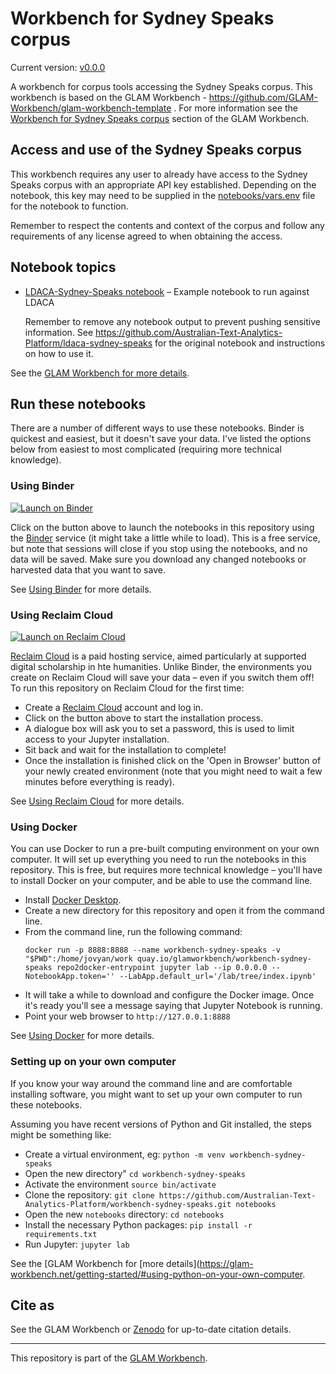 # Workbench for Sydney Speaks corpus

Current version: [v0.0.0](https://github.com/Australian-Text-Analytics-Platform/workbench-sydney-speaks/releases/tag/v0.0.0)

A workbench for corpus tools accessing the Sydney Speaks corpus. This workbench is based on the GLAM Workbench - https://github.com/GLAM-Workbench/glam-workbench-template .  For more information see the [Workbench for Sydney Speaks corpus](https://glam-workbench.net/workbench-for-sydney-speaks-corpus/) section of the GLAM Workbench.

## Access and use of the Sydney Speaks corpus

This workbench requires any user to already have access to the Sydney Speaks corpus with an appropriate API key established. Depending on the notebook, this key may need to be supplied in the [notebooks/vars.env](https://github.com/Australian-Text-Analytics-Platform/workbench-sydney-speaks/tree/master/notebooks/vars.env) file for the notebook to function.

Remember to respect the contents and context of the corpus and follow any requirements of any license agreed to when obtaining the access.  

## Notebook topics

* [LDACA-Sydney-Speaks notebook](https://github.com/Australian-Text-Analytics-Platform/workbench-sydney-speaks/tree/master/notebooks/ldaca-sydney-speaks.ipynb) – Example notebook to run against LDACA
  
  Remember to remove any notebook output to prevent pushing sensitive information. See https://github.com/Australian-Text-Analytics-Platform/ldaca-sydney-speaks for the original notebook and instructions on how to use it.
  
See the [GLAM Workbench for more details](https://glam-workbench.github.io/workbench-for-sydney-speaks-corpus/).

<!-- START RUN INFO -->


## Run these notebooks

There are a number of different ways to use these notebooks. Binder is quickest and easiest, but it doesn't save your data. I've listed the options below from easiest to most complicated (requiring more technical knowledge).

### Using Binder

[![Launch on Binder](https://mybinder.org/badge_logo.svg)](https://mybinder.org/v2/gh/Australian-Text-Analytics-Platform/workbench-sydney-speaks/master/?urlpath=lab/tree/index.md)

Click on the button above to launch the notebooks in this repository using the [Binder](https://mybinder.org/) service (it might take a little while to load). This is a free service, but note that sessions will close if you stop using the notebooks, and no data will be saved. Make sure you download any changed notebooks or harvested data that you want to save.

See [Using Binder](https://glam-workbench.net/using-binder/) for more details.

### Using Reclaim Cloud

[![Launch on Reclaim Cloud](https://glam-workbench.github.io/images/launch-on-reclaim-cloud.svg)](https://app.my.reclaim.cloud/?manifest=https://raw.githubusercontent.com/Australian-Text-Analytics-Platform/workbench-sydney-speaks/master/reclaim-manifest.jps)

[Reclaim Cloud](https://reclaim.cloud/) is a paid hosting service, aimed particularly at supported digital scholarship in hte humanities. Unlike Binder, the environments you create on Reclaim Cloud will save your data – even if you switch them off! To run this repository on Reclaim Cloud for the first time:

* Create a [Reclaim Cloud](https://reclaim.cloud/) account and log in.
* Click on the button above to start the installation process.
* A dialogue box will ask you to set a password, this is used to limit access to your Jupyter installation.
* Sit back and wait for the installation to complete!
* Once the installation is finished click on the 'Open in Browser' button of your newly created environment (note that you might need to wait a few minutes before everything is ready).

See [Using Reclaim Cloud](https://glam-workbench.net/using-reclaim-cloud/) for more details.

### Using Docker

You can use Docker to run a pre-built computing environment on your own computer. It will set up everything you need to run the notebooks in this repository. This is free, but requires more technical knowledge – you'll have to install Docker on your computer, and be able to use the command line.

* Install [Docker Desktop](https://docs.docker.com/get-docker/).
* Create a new directory for this repository and open it from the command line.
* From the command line, run the following command:  
  ```
  docker run -p 8888:8888 --name workbench-sydney-speaks -v "$PWD":/home/jovyan/work quay.io/glamworkbench/workbench-sydney-speaks repo2docker-entrypoint jupyter lab --ip 0.0.0.0 --NotebookApp.token='' --LabApp.default_url='/lab/tree/index.ipynb'
  ```
* It will take a while to download and configure the Docker image. Once it's ready you'll see a message saying that Jupyter Notebook is running.
* Point your web browser to `http://127.0.0.1:8888`

See [Using Docker](https://glam-workbench.net/using-docker/) for more details.

### Setting up on your own computer

If you know your way around the command line and are comfortable installing software, you might want to set up your own computer to run these notebooks.

Assuming you have recent versions of Python and Git installed, the steps might be something like:

* Create a virtual environment, eg: `python -m venv workbench-sydney-speaks`
* Open the new directory" `cd workbench-sydney-speaks`
* Activate the environment `source bin/activate`
* Clone the repository: `git clone https://github.com/Australian-Text-Analytics-Platform/workbench-sydney-speaks.git notebooks`
* Open the new `notebooks` directory: `cd notebooks`
* Install the necessary Python packages: `pip install -r requirements.txt`
* Run Jupyter: `jupyter lab`

See the [GLAM Workbench for [more details](https://glam-workbench.net/getting-started/#using-python-on-your-own-computer.

<!-- END RUN INFO -->

## Cite as

See the GLAM Workbench or [Zenodo](https://doi.org/10.5281/zenodo.3521724) for up-to-date citation details.

----

This repository is part of the [GLAM Workbench](https://glam-workbench.github.io/).  

